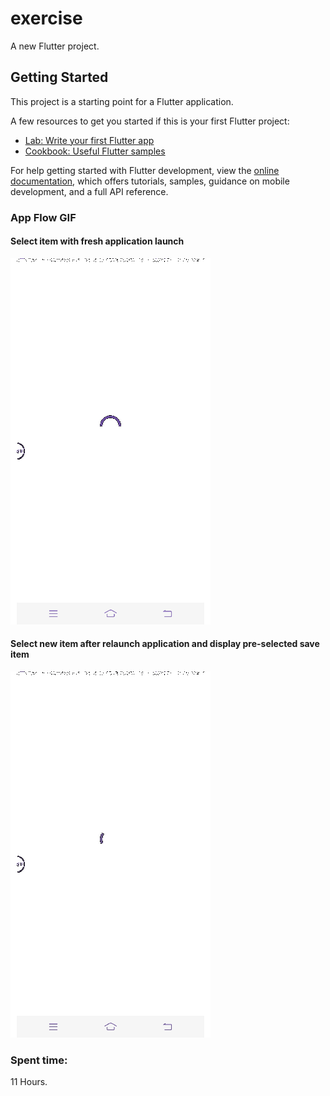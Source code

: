 # exercise

A new Flutter project.

## Getting Started

This project is a starting point for a Flutter application.

A few resources to get you started if this is your first Flutter project:

- [Lab: Write your first Flutter app](https://docs.flutter.dev/get-started/codelab)
- [Cookbook: Useful Flutter samples](https://docs.flutter.dev/cookbook)

For help getting started with Flutter development, view the
[online documentation](https://docs.flutter.dev/), which offers tutorials,
samples, guidance on mobile development, and a full API reference.

### App Flow GIF
#### Select item with fresh application launch
![](https://github.com/dexbytesinfotech/excercise-sample/blob/develop/media/first_time_select.gif)
#### Select new item after relaunch application and display pre-selected save item
![](https://github.com/dexbytesinfotech/excercise-sample/blob/develop/media/second_time_select.gif)

### Spent time: 
  11 Hours.
